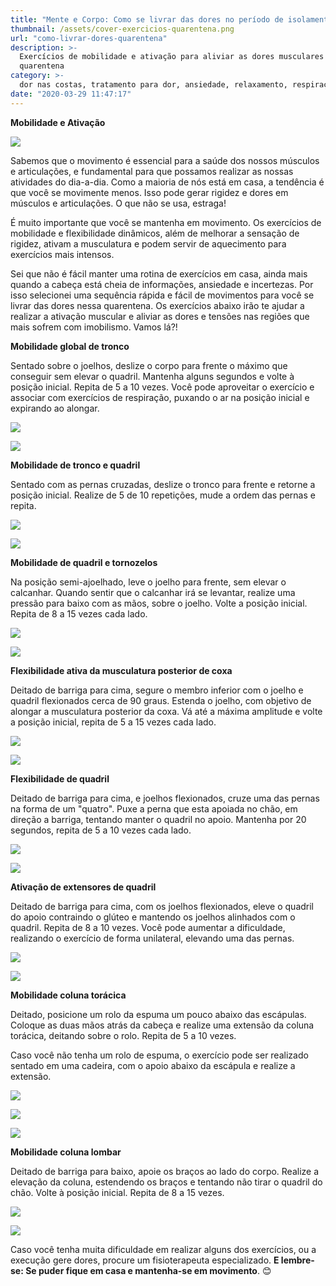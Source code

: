 ```yaml
---
title: "Mente e Corpo: Como se livrar das dores no período de isolamento"
thumbnail: /assets/cover-exercicios-quarentena.png
url: "como-livrar-dores-quarentena"
description: >-
  Exercícios de mobilidade e ativação para aliviar as dores musculares neste período de
  quarentena
category: >-
  dor nas costas, tratamento para dor, ansiedade, relaxamento, respiração, fisioretapia
date: "2020-03-29 11:47:17"
---
```


**Mobilidade e Ativação**

![](/assets/yoga_quartobranco.jpg)

Sabemos que o movimento é essencial para a saúde dos nossos músculos e articulações, e fundamental para que possamos realizar as nossas atividades do dia-a-dia. Como a maioria de nós está em casa, a tendência é que você se movimente menos. Isso pode gerar rigidez e dores em músculos e articulações. O que não se usa, estraga!

É muito importante que você se mantenha em movimento. Os exercícios de mobilidade e flexibilidade dinâmicos, além de melhorar a sensação de rigidez, ativam a musculatura e podem servir de aquecimento para exercícios mais intensos.

Sei que não é fácil manter uma rotina de exercícios em casa, ainda mais quando a cabeça está cheia de informações, ansiedade e incertezas. Por isso selecionei uma sequência rápida e fácil de movimentos para você se livrar das dores nessa quarentena. Os exercícios abaixo irão te ajudar a realizar a ativação muscular e aliviar as dores e tensões nas regiões que mais sofrem com imobilismo. Vamos lá?!

**Mobilidade global de tronco**

Sentado sobre o joelhos, deslize o corpo para frente o máximo que conseguir sem elevar o quadril. Mantenha alguns segundos e volte à posição inicial. Repita de 5 a 10 vezes. Você pode aproveitar o exercício e associar com exercícios de respiração, puxando o ar na posição inicial e expirando ao alongar.

![](/assets/fff21412-b2c1-4290-8b4a-161ab7feb109.jpg)

![](/assets/ea71e0bc-ae5e-4a41-89d3-0c356c5ddc25.jpg)

**Mobilidade de tronco e quadril**

Sentado com as pernas cruzadas, deslize o tronco para frente e retorne a posição inicial. Realize de 5 de 10 repetições, mude a ordem das pernas e repita.

![](/assets/182ed6d5-97b4-443e-af99-13474bb917d8.jpg)

![](/assets/1f91036c-d7f8-4a21-9ca4-08b26b92bc2c.jpg)

**Mobilidade de quadril e tornozelos**

Na posição semi-ajoelhado, leve o joelho para frente, sem elevar o calcanhar. Quando sentir que o calcanhar irá se levantar, realize uma pressão para baixo com as mãos, sobre o joelho. Volte a posição inicial. Repita de 8 a 15 vezes cada lado.

![](/assets/b9b6ef22-e714-4ec8-a300-7f162e1b49fd.jpg)

![](/assets/47b2a266-6fd5-4a02-9717-d92d38e2401c.jpg)

**Flexibilidade ativa da musculatura posterior de coxa**

Deitado de barriga para cima, segure o membro inferior com o joelho e quadril flexionados cerca de 90 graus. Estenda o joelho, com objetivo de alongar a musculatura posterior da coxa. Vá até a máxima amplitude e volte a posição inicial, repita de 5 a 15 vezes cada lado.

![](/assets/f49062e1-ee1f-44bc-a2b6-c3d9678d0f70.jpg)

![](/assets/d30c4c65-a5f2-4c93-8779-88729e63a2a6.jpg)

**Flexibilidade de quadril**

Deitado de barriga para cima, e joelhos flexionados, cruze uma das pernas na forma de um "quatro". Puxe a perna que esta apoiada no chão, em direção a barriga, tentando manter o quadril no apoio. Mantenha por 20 segundos, repita de 5 a 10 vezes cada lado.

![](/assets/b9fea88c-f590-4c44-96ef-58e75511cb61.jpg)

![](/assets/05164799-c7a0-4716-a4ab-c15e7d5254b6.jpg)

**Ativação de extensores de quadril**

Deitado de barriga para cima, com os joelhos flexionados, eleve o quadril do apoio contraindo o glúteo e mantendo os joelhos alinhados com o quadril. Repita de 8 a 10 vezes. Você pode aumentar a dificuldade, realizando o exercício de forma unilateral, elevando uma das pernas.

![](/assets/6a68b7c3-22ff-4036-92a0-59cd83cfd6f1.jpg)

![](/assets/532bd3d8-aed6-418e-9850-e3fa6950d28b.jpg)

**Mobilidade coluna torácica**

Deitado, posicione um rolo da espuma um pouco abaixo das escápulas. Coloque as duas mãos atrás da cabeça e realize uma extensão da coluna torácica, deitando sobre o rolo. Repita de 5 a 10 vezes.

Caso você não tenha um rolo de espuma, o exercício pode ser realizado sentado em uma cadeira, com o apoio abaixo da escápula e realize a extensão.

![](/assets/bf4db85f-60e2-4249-9b58-467a9a754be8.jpg)

![](/assets/4c8433f4-fd7d-43e9-917e-332616f4233a.jpg)

![](/assets/0f1e4f74-75ce-4a6b-ab89-a0637dec500a.jpg)

**Mobilidade coluna lombar**

Deitado de barriga para baixo, apoie os braços ao lado do corpo. Realize a elevação da coluna, estendendo os braços e tentando não tirar o quadril do chão. Volte à posição inicial. Repita de 8 a 15 vezes.

![](/assets/8a864415-3f5e-4bec-993d-e790202c56c5.jpg)

![](/assets/cb4d6f9a-a063-442b-94d7-69a253a1e7e2.jpg)

Caso você tenha muita dificuldade em realizar alguns dos exercícios, ou a execução gere dores, procure um fisioterapeuta especializado. **E lembre-se: Se puder fique em casa e mantenha-se em movimento**. 😊
